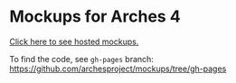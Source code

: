 # Mockups for Arches 4

[Click here to see hosted mockups.](http://archesproject.github.io/mockups/)

To find the code, see `gh-pages` branch: https://github.com/archesproject/mockups/tree/gh-pages
